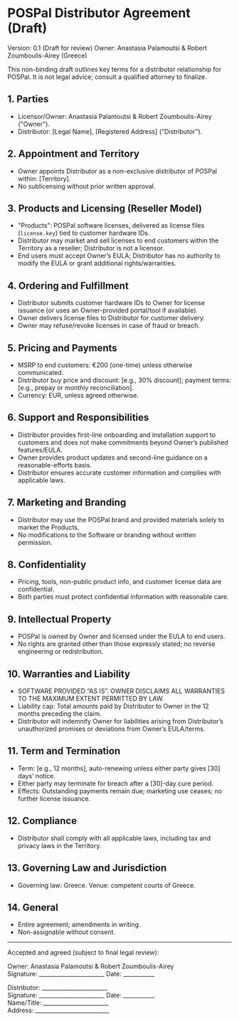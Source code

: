 # POSPal Distributor Agreement (Draft)

Version: 0.1 (Draft for review)
Owner: Anastasia Palamoutsi & Robert Zoumboulis-Airey (Greece)

This non-binding draft outlines key terms for a distributor relationship for POSPal. It is not legal advice; consult a qualified attorney to finalize.

## 1. Parties
- Licensor/Owner: Anastasia Palamoutsi & Robert Zoumboulis-Airey ("Owner").
- Distributor: [Legal Name], [Registered Address] ("Distributor").

## 2. Appointment and Territory
- Owner appoints Distributor as a non-exclusive distributor of POSPal within: [Territory].
- No sublicensing without prior written approval.

## 3. Products and Licensing (Reseller Model)
- "Products": POSPal software licenses, delivered as license files (`license.key`) tied to customer hardware IDs.
- Distributor may market and sell licenses to end customers within the Territory as a reseller; Distributor is not a licensor.
- End users must accept Owner’s EULA; Distributor has no authority to modify the EULA or grant additional rights/warranties.

## 4. Ordering and Fulfillment
- Distributor submits customer hardware IDs to Owner for license issuance (or uses an Owner-provided portal/tool if available).
- Owner delivers license files to Distributor for customer delivery.
- Owner may refuse/revoke licenses in case of fraud or breach.

## 5. Pricing and Payments
- MSRP to end customers: €200 (one-time) unless otherwise communicated.
- Distributor buy price and discount: [e.g., 30% discount]; payment terms: [e.g., prepay or monthly reconciliation].
- Currency: EUR, unless agreed otherwise.

## 6. Support and Responsibilities
- Distributor provides first-line onboarding and installation support to customers and does not make commitments beyond Owner’s published features/EULA.
- Owner provides product updates and second-line guidance on a reasonable-efforts basis.
- Distributor ensures accurate customer information and complies with applicable laws.

## 7. Marketing and Branding
- Distributor may use the POSPal brand and provided materials solely to market the Products.
- No modifications to the Software or branding without written permission.

## 8. Confidentiality
- Pricing, tools, non-public product info, and customer license data are confidential.
- Both parties must protect confidential information with reasonable care.

## 9. Intellectual Property
- POSPal is owned by Owner and licensed under the EULA to end users.
- No rights are granted other than those expressly stated; no reverse engineering or redistribution.

## 10. Warranties and Liability
- SOFTWARE PROVIDED “AS IS”. OWNER DISCLAIMS ALL WARRANTIES TO THE MAXIMUM EXTENT PERMITTED BY LAW.
- Liability cap: Total amounts paid by Distributor to Owner in the 12 months preceding the claim.
 - Distributor will indemnify Owner for liabilities arising from Distributor’s unauthorized promises or deviations from Owner’s EULA/terms.

## 11. Term and Termination
- Term: [e.g., 12 months], auto-renewing unless either party gives [30] days’ notice.
- Either party may terminate for breach after a [30]-day cure period.
- Effects: Outstanding payments remain due; marketing use ceases; no further license issuance.

## 12. Compliance
- Distributor shall comply with all applicable laws, including tax and privacy laws in the Territory.

## 13. Governing Law and Jurisdiction
- Governing law: Greece. Venue: competent courts of Greece.

## 14. General
- Entire agreement; amendments in writing.
- Non-assignable without consent.

---

Accepted and agreed (subject to final legal review):

Owner: Anastasia Palamoutsi & Robert Zoumboulis-Airey  
Signature: _______________________  Date: ___________

Distributor: _______________________  
Signature: _______________________  Date: ___________  
Name/Title: _______________________  
Address: __________________________

